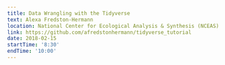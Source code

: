 ```yaml
---
title: Data Wrangling with the Tidyverse
text: Alexa Fredston-Hermann
location: National Center for Ecological Analysis & Synthesis (NCEAS)
link: https://github.com/afredstonhermann/tidyverse_tutorial
date: 2018-02-15
startTime: '8:30'
endTime: '10:00'
---
```

